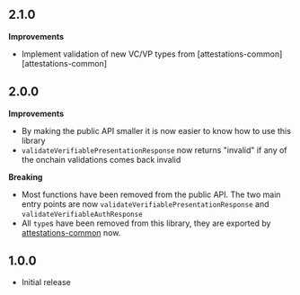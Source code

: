 ## 2.1.0

**Improvements**

- Implement validation of new VC/VP types from [attestations-common][attestations-common]

## 2.0.0

**Improvements**

- By making the public API smaller it is now easier to know how to use this library
- `validateVerifiablePresentationResponse` now returns "invalid" if any of the onchain validations comes back invalid

**Breaking**

- Most functions have been removed from the public API. The two main entry points are now `validateVerifiablePresentationResponse` and `validateVerifiableAuthResponse`
- All `type`s have been removed from this library, they are exported by [attestations-common][attestation-common] now.

## 1.0.0

- Initial release

[attestation-common]: https://github.com/hellobloom/attestations-ts/tree/master/packages/attestations-common
